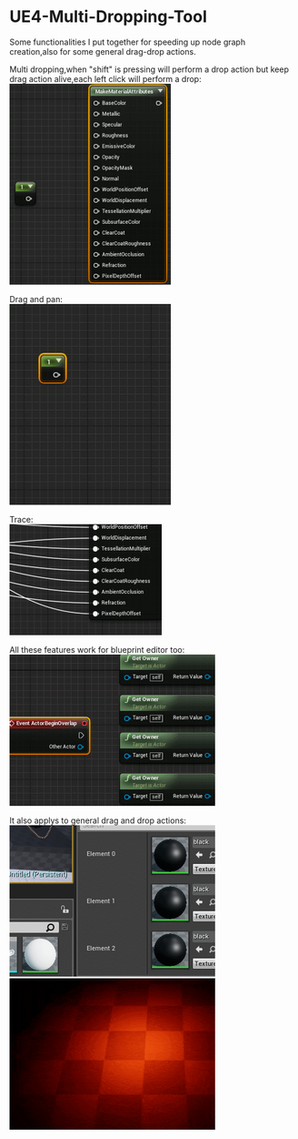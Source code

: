 # UE4-Multi-Dropping-Tool
Some functionalities I put together for speeding up node graph creation,also for some general drag-drop actions.  

Multi dropping,when "shift" is pressing will perform a drop action but keep drag action alive,each left click will perform a drop:  
![1](../Resource/1.1/multi_drop.gif)  

Drag and pan:  
![2](../Resource/1.1/drag_and_pan.gif)  

Trace:  
![3](../Resource/1.1/trace.gif)  

All these features work for blueprint editor too:  
![4](../Resource/1.1/bp.gif)  

It also applys to general drag and drop actions:  
![5](../Resource/1.1/asset.gif)
![6](../Resource/1.1/ezgif.com-optimize.gif)
